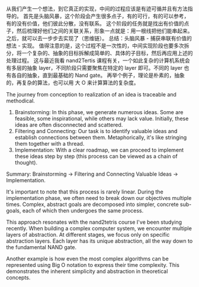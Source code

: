 从我们产生一个想法，到它真正的实现，中间的过程应该是有迹可循并且有方法指导的。
首先是头脑风暴，这个阶段会产生很多点子，有的可行，有的可以参考，有的没有价值，他们彼此分散，没有联系。
这个阶段的任务就是找出有价值的点子，然后梳理好他们之间的关联关系，形象一点就是：用一根线把他们能串起来。
之后，就可以去一步步去实现了（思维链）。
总结：头脑风暴 - 捕获串联有价值的想法 - 实现。
值得注意的是，这个过程不是一次性的，中间实现阶段也要多次拆分，将一个复杂的、抽象的目标拆解成简单的、具体的子目标，然后再应用上述的处理过程。
这与最近我看 nand2Tertis 课程有关，一个如此复杂的计算机系统会有多层的抽象 layer，不同阶段只需要聚焦在特定的 layer 即可。不同的 layer 也有各自的抽象，直到最基础的 Nand gate。
再举个例子，理论是朴素的，抽象的，再复杂的算法，也可以用 大 O 来计算算法的复杂度。

The journey from conception to realization of an idea is traceable and methodical.

1. Brainstorming: In this phase, we generate numerous ideas. Some are feasible, some inspirational, while others may lack value. Initially, these ideas are often disconnected and scattered.
2. Filtering and Connecting: Our task is to identify valuable ideas and establish connections between them. Metaphorically, it's like stringing them together with a thread.
3. Implementation: With a clear roadmap, we can proceed to implement these ideas step by step (this process can be viewed as a chain of thought).

Summary: Brainstorming → Filtering and Connecting Valuable Ideas → Implementation.

It's important to note that this process is rarely linear. During the implementation phase, we often need to break down our objectives multiple times. Complex, abstract goals are decomposed into simpler, concrete sub-goals, each of which then undergoes the same process.

This approach resonates with the nand2tetris course I've been studying recently. When building a complex computer system, we encounter multiple layers of abstraction. At different stages, we focus only on specific abstraction layers. Each layer has its unique abstraction, all the way down to the fundamental NAND gate.

Another example is how even the most complex algorithms can be represented using Big O notation to express their time complexity. This demonstrates the inherent simplicity and abstraction in theoretical concepts.